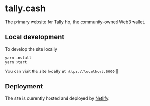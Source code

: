 # tally.cash

The primary website for Tally Ho, the community-owned Web3 wallet.

## Local development

To develop the site locally

```shell
yarn install
yarn start
```

You can visit the site locally at `https://localhost:8000` 🎉

## Deployment

The site is currently hosted and deployed by [Netlify](https://netlify.com).
